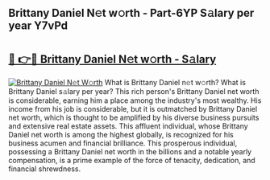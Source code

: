 ## Brittany Daniel N𝚎t w𝚘rth - Part-6YP S𝚊lary per year Y7vPd

# <h2><a href="http://gc30pu.nevu.top/?p=Brittany+Daniel">🔗 👉🔴 Brittany Daniel N𝚎t w𝚘rth - S𝚊lary</a></h2>

[![Brittany Daniel N𝚎t W𝚘rth](https://i.imgur.com/Oavwk0R.jpeg)](http://gc30pu.nevu.top/?p=Brittany+Daniel)
What is Brittany Daniel n𝚎t w𝚘rth? What is Brittany Daniel s𝚊lary per year?
This rich person's Brittany Daniel net worth is considerable, earning him a place among the industry's most wealthy. His income from his job is considerable, but it is outmatched by Brittany Daniel net worth, which is thought to be amplified by his diverse business pursuits and extensive real estate assets. This affluent individual, whose Brittany Daniel net worth is among the highest globally, is recognized for his business acumen and financial brilliance. This prosperous individual, possessing a Brittany Daniel net worth in the billions and a notable yearly compensation, is a prime example of the force of tenacity, dedication, and financial shrewdness.
